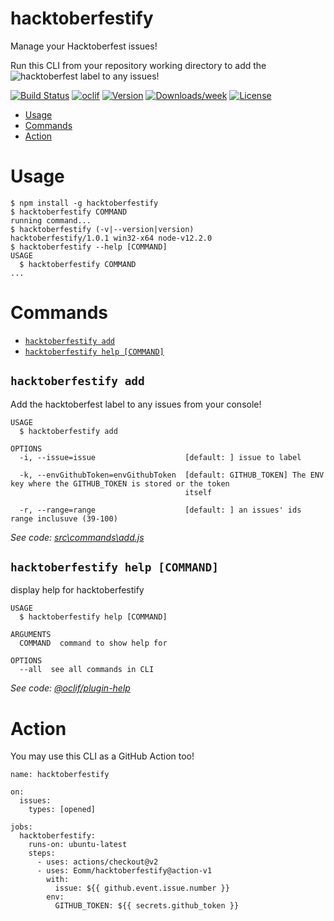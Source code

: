 hacktoberfestify
================

Manage your Hacktoberfest issues!

Run this CLI from your repository working directory to add the ![hacktoberfest](https://img.shields.io/static/v1?label=&message=hacktoberfest&color=ff69b4) label to any issues!

[![Build Status](https://github.com/Eomm/hacktoberfestify/workflows/ci/badge.svg)](https://github.com/Eomm/hacktoberfestify/actions)
[![oclif](https://img.shields.io/badge/cli-oclif-brightgreen.svg)](https://oclif.io)
[![Version](https://img.shields.io/npm/v/hacktoberfestify.svg)](https://npmjs.org/package/hacktoberfestify)
[![Downloads/week](https://img.shields.io/npm/dw/hacktoberfestify.svg)](https://npmjs.org/package/hacktoberfestify)
[![License](https://img.shields.io/npm/l/hacktoberfestify.svg)](https://github.com/Eomm/hacktoberfestify/blob/master/package.json)

<!-- toc -->
* [Usage](#usage)
* [Commands](#commands)
* [Action](#action)
<!-- tocstop -->
# Usage
<!-- usage -->
```sh-session
$ npm install -g hacktoberfestify
$ hacktoberfestify COMMAND
running command...
$ hacktoberfestify (-v|--version|version)
hacktoberfestify/1.0.1 win32-x64 node-v12.2.0
$ hacktoberfestify --help [COMMAND]
USAGE
  $ hacktoberfestify COMMAND
...
```
<!-- usagestop -->
# Commands
<!-- commands -->
* [`hacktoberfestify add`](#hacktoberfestify-add)
* [`hacktoberfestify help [COMMAND]`](#hacktoberfestify-help-command)

## `hacktoberfestify add`

Add the hacktoberfest label to any issues from your console!

```
USAGE
  $ hacktoberfestify add

OPTIONS
  -i, --issue=issue                    [default: ] issue to label

  -k, --envGithubToken=envGithubToken  [default: GITHUB_TOKEN] The ENV key where the GITHUB_TOKEN is stored or the token
                                       itself

  -r, --range=range                    [default: ] an issues' ids range inclusuve (39-100)
```

_See code: [src\commands\add.js](https://github.com/Eomm/hacktoberfestify/blob/v1.0.1/src\commands\add.js)_

## `hacktoberfestify help [COMMAND]`

display help for hacktoberfestify

```
USAGE
  $ hacktoberfestify help [COMMAND]

ARGUMENTS
  COMMAND  command to show help for

OPTIONS
  --all  see all commands in CLI
```

_See code: [@oclif/plugin-help](https://github.com/oclif/plugin-help/blob/v3.2.0/src\commands\help.ts)_
<!-- commandsstop -->

# Action

You may use this CLI as a GitHub Action too!

```
name: hacktoberfestify

on:
  issues:
    types: [opened]

jobs:
  hacktoberfestify:
    runs-on: ubuntu-latest
    steps:
      - uses: actions/checkout@v2
      - uses: Eomm/hacktoberfestify@action-v1
        with:
          issue: ${{ github.event.issue.number }}
        env:
          GITHUB_TOKEN: ${{ secrets.github_token }}
```
